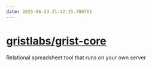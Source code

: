 ```yaml
---
date: 2025-06-23 21:42:15.780761
---
```


# [gristlabs/grist-core](https://github.com/gristlabs/grist-core)

Relational spreadsheet tool that runs on your own server